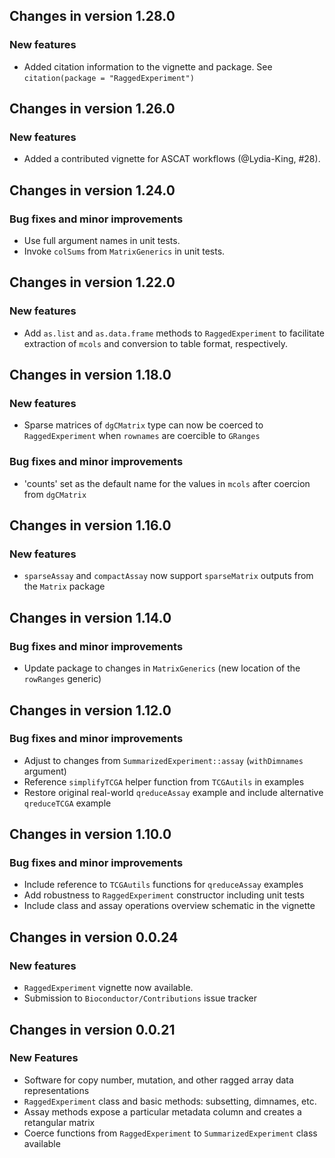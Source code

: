 ## Changes in version 1.28.0

### New features

* Added citation information to the vignette and package. See
`citation(package = "RaggedExperiment")`

## Changes in version 1.26.0

### New features

* Added a contributed vignette for ASCAT workflows (@Lydia-King, #28).

## Changes in version 1.24.0

### Bug fixes and minor improvements

* Use full argument names in unit tests.
* Invoke `colSums` from `MatrixGenerics` in unit tests.

## Changes in version 1.22.0

### New features

* Add `as.list` and `as.data.frame` methods to `RaggedExperiment` to facilitate
extraction of `mcols` and conversion to table format, respectively.

## Changes in version 1.18.0

### New features

* Sparse matrices of `dgCMatrix` type can now be coerced to `RaggedExperiment`
when `rownames` are coercible to `GRanges`

### Bug fixes and minor improvements

* 'counts' set as the default name for the values in `mcols` after coercion
from `dgCMatrix`

## Changes in version 1.16.0

### New features

* `sparseAssay` and `compactAssay` now support `sparseMatrix` outputs from the
`Matrix` package

## Changes in version 1.14.0

### Bug fixes and minor improvements

* Update package to changes in `MatrixGenerics` (new location of the
`rowRanges` generic)

## Changes in version 1.12.0

### Bug fixes and minor improvements

* Adjust to changes from `SummarizedExperiment::assay` (`withDimnames` argument)
* Reference `simplifyTCGA` helper function from `TCGAutils` in examples
* Restore original real-world `qreduceAssay` example and include alternative
`qreduceTCGA` example

## Changes in version 1.10.0

### Bug fixes and minor improvements

* Include reference to `TCGAutils` functions for `qreduceAssay` examples
* Add robustness to `RaggedExperiment` constructor including unit tests
* Include class and assay operations overview schematic in the vignette

## Changes in version 0.0.24

### New features

* `RaggedExperiment` vignette now available.
* Submission to `Bioconductor/Contributions` issue tracker

## Changes in version 0.0.21

### New Features

* Software for copy number, mutation, and other ragged array data representations
* `RaggedExperiment` class and basic methods: subsetting, dimnames, etc.
* Assay methods expose a particular metadata column and creates a retangular matrix
* Coerce functions from `RaggedExperiment` to `SummarizedExperiment` class available

